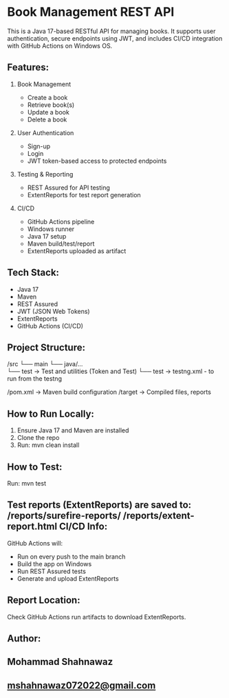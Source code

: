 Book Management REST API
=========================

This is a Java 17-based RESTful API for managing books. It supports user authentication, secure endpoints using JWT, and includes CI/CD integration with GitHub Actions on Windows OS.

Features:
---------
1. Book Management
    - Create a book
    - Retrieve book(s)
    - Update a book
    - Delete a book

2. User Authentication
    - Sign-up
    - Login
    - JWT token-based access to protected endpoints

3. Testing & Reporting
    - REST Assured for API testing
    - ExtentReports for test report generation

4. CI/CD
    - GitHub Actions pipeline
    - Windows runner
    - Java 17 setup
    - Maven build/test/report
    - ExtentReports uploaded as artifact

Tech Stack:
-----------
- Java 17
- Maven
- REST Assured
- JWT (JSON Web Tokens)
- ExtentReports
- GitHub Actions (CI/CD)

Project Structure:
------------------
/src
└── main
└── java/...     
└── test -> Test and utilities (Token and Test)
└── test -> testng.xml - to run from the testng 

/pom.xml              -> Maven build configuration
/target               -> Compiled files, reports

How to Run Locally:
-------------------
1. Ensure Java 17 and Maven are installed
2. Clone the repo
3. Run:
   mvn clean install
   

How to Test:
------------
Run:
mvn test

Test reports (ExtentReports) are saved to:
/reports/surefire-reports/
/reports/extent-report.html
CI/CD Info:
-----------
GitHub Actions will:
- Run on every push to the main branch
- Build the app on Windows
- Run REST Assured tests
- Generate and upload ExtentReports

Report Location:
----------------
Check GitHub Actions run artifacts to download ExtentReports.

Author:
-------
## Mohammad Shahnawaz

## mshahnawaz072022@gmail.com

